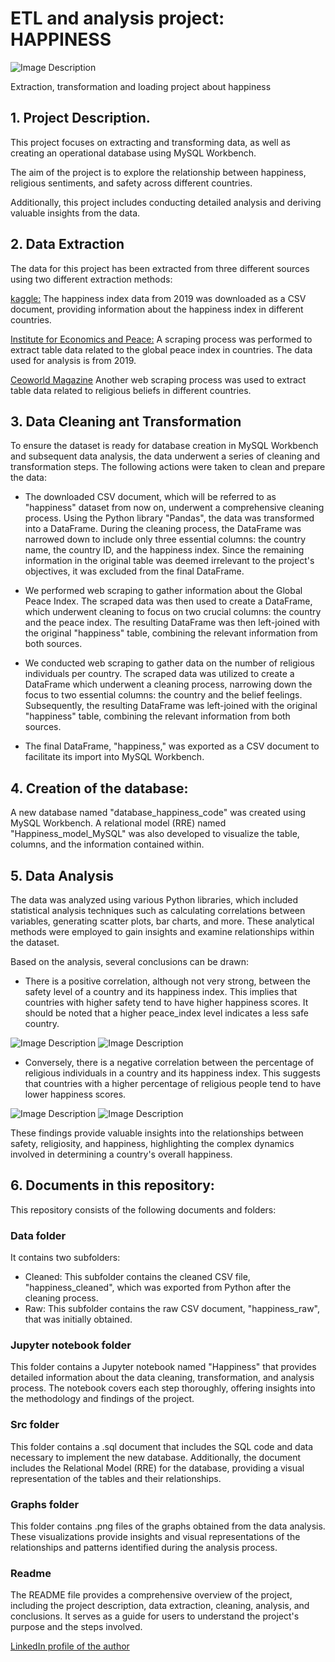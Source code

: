 # ETL and analysis project: HAPPINESS


![Image Description](graphs/happiness_photo.png)

Extraction, transformation and loading project about happiness

## 1. Project Description.

This project focuses on extracting and transforming data, as well as creating an operational database using MySQL Workbench.

The aim of the project is to explore the relationship between happiness, religious sentiments, and safety across different countries.

Additionally, this project includes conducting detailed analysis and deriving valuable insights from the data.


## 2. Data Extraction

The data for this project has been extracted from three different sources using two different extraction methods:

[kaggle:](https://www.kaggle.com/)
The happiness index data from 2019 was downloaded as a CSV document, providing information about the happiness index in different countries.

[Institute for Economics and Peace:](https://en.wikipedia.org/wiki/Global_Peace_Index) A scraping process was performed to extract table data related to the global peace index in countries. The data used for analysis is from 2019.

[Ceoworld Magazine](https://ceoworld.biz/2020/05/16/revealed-the-worlds-most-and-least-religious-countries-based-on-religious-beliefs-2020/) Another web scraping process was used to extract table data related to religious beliefs in different countries.



## 3. Data Cleaning ant Transformation

To ensure the dataset is ready for database creation in MySQL Workbench and subsequent data analysis, the data underwent a series of cleaning and transformation steps. The following actions were taken to clean and prepare the data:

- The downloaded CSV document, which will be referred to as "happiness" dataset from now on, underwent a comprehensive cleaning process. Using the Python library "Pandas", the data was transformed into a DataFrame. During the cleaning process, the DataFrame was narrowed down to include only three essential columns: the country name, the country ID, and the happiness index. Since the remaining information in the original table was deemed irrelevant to the project's objectives, it was excluded from the final DataFrame.

- We performed web scraping to gather information about the Global Peace Index. The scraped data was then used to create a DataFrame, which underwent cleaning to focus on two crucial columns: the country and the peace index. The resulting DataFrame was then left-joined with the original "happiness" table, combining the relevant information from both sources.

- We conducted web scraping to gather data on the number of religious individuals per country. The scraped data was utilized to create a DataFrame which underwent a cleaning process, narrowing down the focus to two essential columns: the country and the belief feelings. Subsequently, the resulting DataFrame was left-joined with the original "happiness" table, combining the relevant information from both sources.

- The final DataFrame, "happiness," was exported as a CSV document to facilitate its import into MySQL Workbench.


## 4. Creation of the database:

A new database named "database_happiness_code" was created using MySQL Workbench. A relational model (RRE) named "Happiness_model_MySQL" was also developed to visualize the table, columns, and the information contained within.



## 5. Data Analysis

The data was analyzed using various Python libraries, which included statistical analysis techniques such as calculating correlations between variables, generating scatter plots, bar charts, and more. These analytical methods were employed to gain insights and examine relationships within the dataset.

Based on the analysis, several conclusions can be drawn:

- There is a positive correlation, although not very strong, between the safety level of a country and its happiness index. This implies that countries with higher safety tend to have higher happiness scores. It should be noted that a higher peace_index level indicates a less safe country.

![Image Description](graphs/peace_index_happiness_score.png)
![Image Description](graphs/download.png)


- Conversely, there is a negative correlation between the percentage of religious individuals in a country and its happiness index. This suggests that countries with a higher percentage of religious people tend to have lower happiness scores.

![Image Description](graphs/feel_religious_happiness_score.png)
![Image Description](graphs/feel_religious_happiness_bars.png)


These findings provide valuable insights into the relationships between safety, religiosity, and happiness, highlighting the complex dynamics involved in determining a country's overall happiness.




## 6. Documents in this repository:

This repository consists of the following documents and folders:

### Data folder
It contains two subfolders:
- Cleaned: This subfolder contains the cleaned CSV file, "happiness_cleaned", which was exported from Python after the cleaning process.
- Raw: This subfolder contains the raw CSV document, "happiness_raw", that was initially obtained.

### Jupyter notebook folder
This folder contains a Jupyter notebook named "Happiness" that provides detailed information about the data cleaning, transformation, and analysis process. The notebook covers each step thoroughly, offering insights into the methodology and findings of the project.

### Src folder
This folder contains a .sql document that includes the SQL code and data necessary to implement the new database. Additionally, the document includes the Relational Model (RRE) for the database, providing a visual representation of the tables and their relationships.

### Graphs folder
This folder contains .png files of the graphs obtained from the data analysis. These visualizations provide insights and visual representations of the relationships and patterns identified during the analysis process.

### Readme
The README file provides a comprehensive overview of the project, including the project description, data extraction, cleaning, analysis, and conclusions. It serves as a guide for users to understand the project's purpose and the steps involved.


[LinkedIn profile of the author](https://www.linkedin.com/in/david-n%C3%BA%C3%B1ez-pastrana-595ba684/)